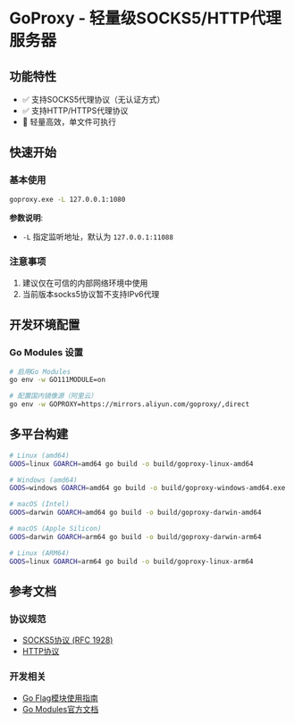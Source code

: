 # GoProxy - 轻量级SOCKS5/HTTP代理服务器

## 功能特性

- ✅ 支持SOCKS5代理协议（无认证方式）
- ✅ 支持HTTP/HTTPS代理协议
- 🚀 轻量高效，单文件可执行

## 快速开始

### 基本使用
```bash
goproxy.exe -L 127.0.0.1:1080
```

**参数说明**:
- `-L` 指定监听地址，默认为 `127.0.0.1:11088`

### 注意事项
1. 建议仅在可信的内部网络环境中使用
2. 当前版本socks5协议暂不支持IPv6代理

## 开发环境配置

### Go Modules 设置
```bash
# 启用Go Modules
go env -w GO111MODULE=on

# 配置国内镜像源（阿里云）
go env -w GOPROXY=https://mirrors.aliyun.com/goproxy/,direct
```

## 多平台构建

```bash
# Linux (amd64)
GOOS=linux GOARCH=amd64 go build -o build/goproxy-linux-amd64

# Windows (amd64)
GOOS=windows GOARCH=amd64 go build -o build/goproxy-windows-amd64.exe

# macOS (Intel)
GOOS=darwin GOARCH=amd64 go build -o build/goproxy-darwin-amd64

# macOS (Apple Silicon)
GOOS=darwin GOARCH=arm64 go build -o build/goproxy-darwin-arm64

# Linux (ARM64)
GOOS=linux GOARCH=arm64 go build -o build/goproxy-linux-arm64
```

## 参考文档

### 协议规范
- [SOCKS5协议 (RFC 1928)](https://www.rfc-editor.org/rfc/rfc1928)
- [HTTP协议](https://www.rfc-editor.org/rfc/rfc2616)

### 开发相关
- [Go Flag模块使用指南](https://pkg.go.dev/flag)
- [Go Modules官方文档](https://go.dev/ref/mod)
